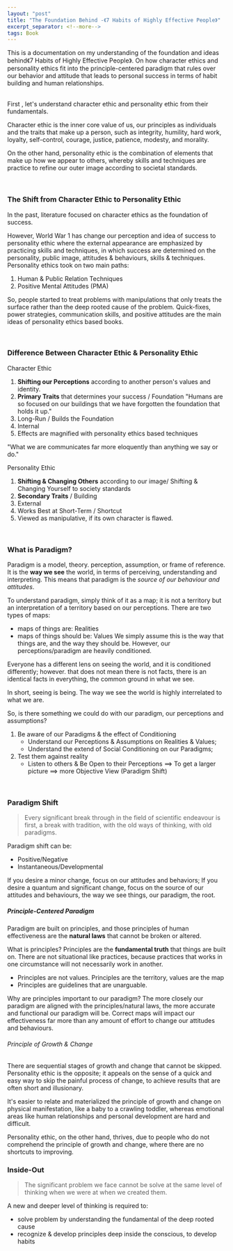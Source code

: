 ```yaml
---
layout: "post"
title: "The Foundation Behind -《7 Habits of Highly Effective People》"
excerpt_separator: <!--more-->
tags: Book
---
```




<summary> This is a documentation on my understanding of the foundation and ideas behind《7 Habits of Highly Effective People》. On how character ethics and personality ethics fit into the principle-centered paradigm that rules over our behavior and attitude that leads to personal success in terms of habit building and human relationships.  </summary>
<!--more-->

<br>

First , let's understand character ethic and personality ethic from their fundamentals. 

Character ethic is the inner core value of us, our principles as individuals and the traits that make up a person, such as integrity, humility, hard work, loyalty, self-control, courage, justice, patience, modesty, and morality.

On the other hand, personality ethic is the combination of elements that make up how we appear to others, whereby skills and techniques are practice to refine our outer image according to societal standards.

<br>

### The Shift from Character Ethic to Personality Ethic
In the past, literature focused on character ethics as the foundation of success. 

However, World War 1 has change our perception and idea of success to personality ethic where the external appearance are emphasized by practicing skills and techniques, in which success are determined on the personality, public image, attitudes & behaviours, skills & techniques. Personality ethics took on two main paths:
1. Human & Public Relation Techniques
2. Positive Mental Attitudes (PMA)

So, people started to treat problems with manipulations that only treats the surface rather than the deep rooted cause of the problem. Quick-fixes, power strategies, communication skills, and positive attitudes are the main ideas of personality ethics based books.


<br>

### Difference Between Character Ethic & Personality Ethic
Character Ethic
1. **Shifting our Perceptions** according to another person's values and identity.
2. **Primary Traits** that determines your success / Foundation
"Humans are so focused on our buildings that we have forgotten the foundation that holds it up."
1. Long-Run / Builds the Foundation
2. Internal
3. Effects are magnified with personality ethics based techniques

"What we are communicates far more eloquently than anything we say or do."

Personality Ethic
1. **Shifting & Changing Others** according to our image/ Shifting & Changing Yourself to society standards
2. **Secondary Traits** / Building
3. External
4. Works Best at Short-Term / Shortcut
5. Viewed as manipulative, if its own character is flawed.



<br>

### What is Paradigm?
Paradigm is a model, theory. perception, assumption, or frame of reference. It is the **way we see** the world, in terms of perceiving, understanding and interpreting.
This means that paradigm is the *source of our behaviour and attitudes*.

To understand paradigm, simply think of it as a map; it is not a territory but an interpretation of a territory based on our perceptions. 
There are two types of maps:
- maps of things are: Realities
- maps of things should be: Values
We simply assume this is the way that things are, and the way they should be. However, our perceptions/paradigm are heavily conditioned. 

Everyone has a different lens on seeing the world, and it is conditioned differently; however. that does not mean there is not facts, there is an identical facts in everything, the common ground in what we see. 

In short, seeing is being. The way we see the world is highly interrelated to what we are.

So, is there something we could do with our paradigm, our perceptions and assumptions? 
1. Be aware of our Paradigms & the effect of Conditioning 
    - Understand our Perceptions & Assumptions on Realities & Values;
    - Understand the extend of Social Conditioning on our Paradigms;
2. Test them against reality
    - Listen to others & Be Open to their Perceptions
==> To get a larger picture ==> more Objective View (Paradigm Shift)

<br>

### Paradigm Shift
>Every significant break through in the field of scientific endeavour is first, a break with tradition, with the old ways of thinking, with old paradigms.

Paradigm shift can be:
- Positive/Negative
- Instantaneous/Developmental

If you desire a minor change, focus on our attitudes and behaviors; 
If you desire a quantum and significant change, focus on the source of our attitudes and behaviours, the way we see things, our paradigm, the root. 


##### Principle-Centered Paradigm
Paradigm are built on principles, and those principles of human effectiveness are the **natural laws** that cannot be broken or altered.

What is principles?
Principles are the **fundamental truth** that things are built on. There are not situational like practices, because practices that works in one circumstance will not necessarily work in another.

- Principles are not values. Principles are the territory, values are the map 
- Principles are guidelines that are unarguable.

Why are principles important to our paradigm?
The more closely our paradigm are aligned with the principles/natural laws, the more accurate and functional our paradigm will be. Correct maps will impact our effectiveness far more than any amount of effort to change our attitudes and behaviours.

###### Principle of Growth & Change
There are sequential stages of growth and change that cannot be skipped. 
Personality ethic is the opposite; it appeals on the sense of a quick and easy way to skip the painful process of change, to achieve results that are often short and illusionary.

It's easier to relate and materialized the principle of growth and change on physical manifestation, like a baby to a crawling toddler, whereas emotional areas like human relationships and personal development are hard and difficult.

Personality ethic, on the other hand, thrives, due to people who do not comprehend the principle of growth and change, where there are no shortcuts to improving. 


### Inside-Out

>The significant problem we face cannot be solve at the same level of thinking when we were at when we created them.

A new and deeper level of thinking is required to:
- solve problem by understanding the fundamental of the deep rooted cause
- recognize & develop principles deep inside the conscious, to develop habits
